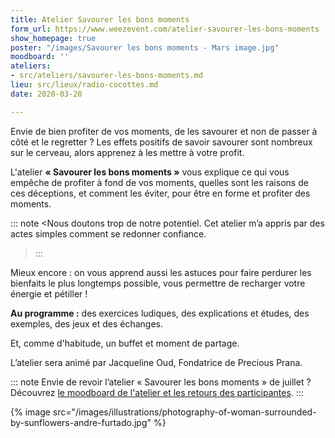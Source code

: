 ```yaml
---
title: Atelier Savourer les bons moments
form_url: https://www.weezevent.com/atelier-savourer-les-bons-moments
show_homepage: true
poster: "/images/Savourer les bons moments - Mars image.jpg"
moodboard: ''
ateliers:
- src/ateliers/savourer-les-bons-moments.md
lieu: src/lieux/radio-cocottes.md
date: 2020-03-20

---
```

Envie de bien profiter de vos moments, de les savourer et non de passer à côté et le regretter ? Les effets positifs de savoir savourer sont nombreux sur le cerveau, alors apprenez à les mettre à votre profit. 

L'atelier **« Savourer les bons moments »** vous explique ce qui vous empêche de profiter à fond de vos moments, quelles sont les raisons de ces déceptions, et comment les éviter, pour être en forme et profiter des moments. 

::: note <Nous doutons trop de notre potentiel. Cet atelier m’a appris par des actes simples comment se redonner confiance. 

> :::

Mieux encore : on vous apprend aussi les astuces pour faire perdurer les bienfaits le plus longtemps possible, vous permettre de recharger votre énergie et pétiller !

**Au programme :** des exercices ludiques, des explications et études, des exemples, des jeux et des échanges.

Et, comme d'habitude, un buffet et moment de partage.

L’atelier sera animé par Jacqueline Oud, Fondatrice de Precious Prana.

::: note
Envie de revoir l’atelier « Savourer les bons moments » de juillet ? Découvrez [le moodboard de l'atelier et les retours des participantes](/evenements/2019/07/02/atelier-savourer-les-bons-moments/#le-moodboard-et-les-retours-des-participantes).
:::

{% image src="/images/illustrations/photography-of-woman-surrounded-by-sunflowers-andre-furtado.jpg" %}